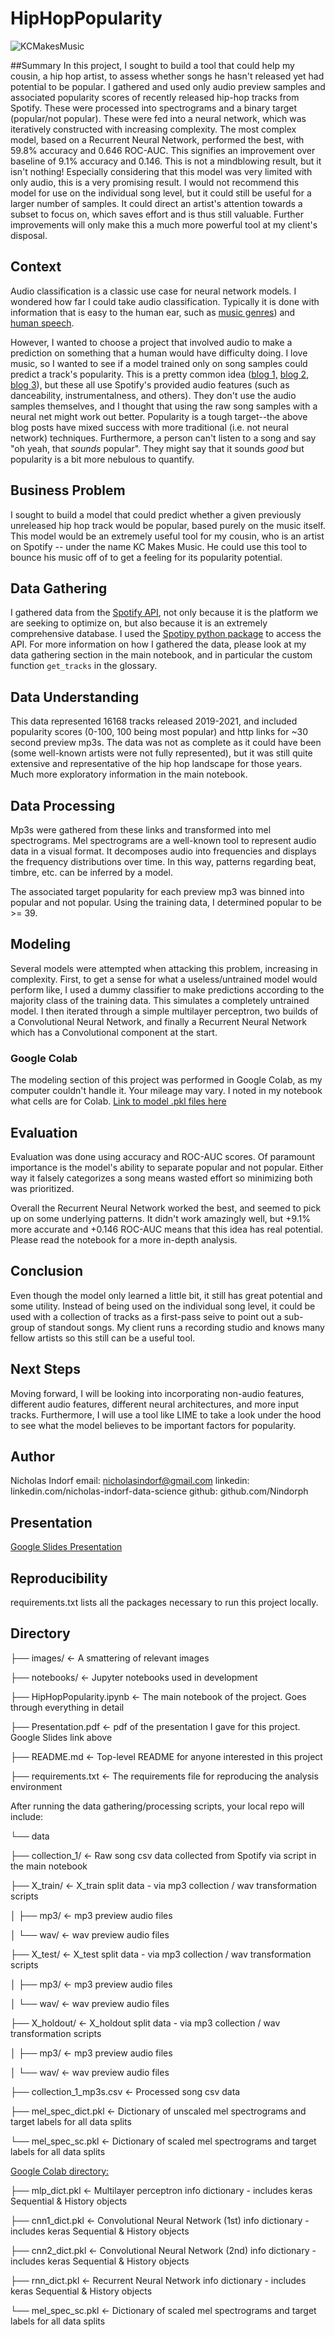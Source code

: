 # HipHopPopularity
![KCMakesMusic](images/KCMakesMusic.png)

##Summary
In this project, I sought to build a tool that could help my cousin, a hip hop artist, to assess whether songs he hasn't released yet had potential to be popular. 
I gathered and used only audio preview samples and associated popularity scores of recently released hip-hop tracks from Spotify. These were processed into 
spectrograms and a binary target (popular/not popular). These were fed into a neural network, which was iteratively constructed with increasing complexity. The 
most complex model, based on a Recurrent Neural Network, performed the best, with 59.8% accuracy and 0.646 ROC-AUC. This signifies an improvement over baseline of 
9.1% accuracy and 0.146. This is not a mindblowing result, but it isn't nothing! Especially considering that this model was very limited with only audio, this is a 
very promising result. I would not recommend this model for use on the individual song level, but it could still be useful for a larger number of samples. It could 
direct an artist's attention towards a subset to focus on, which saves effort and is thus still valuable. Further improvements will only make this a much more 
powerful tool at my client's disposal.

## Context
Audio classification is a classic use case for neural network models. I wondered how far I could take audio classification. 
Typically it is done with information that is easy to the human ear, such as 
[music genres](https://www.analyticsvidhya.com/blog/2021/06/music-genres-classification-using-deep-learning-techniques/))
and [human speech](https://www.kaggle.com/c/tensorflow-speech-recognition-challenge).

However, I wanted to choose a project that involved audio to make a prediction on something that a human would have difficulty doing. 
I love music, so I wanted to see if a model trained only on song samples could predict a track's popularity. This is a pretty 
common idea ([blog 1,](https://towardsdatascience.com/predicting-popularity-on-spotify-when-data-needs-culture-more-than-culture-needs-data-2ed3661f75f1#:~:text=According%20to%20Spotify%2C%20%E2%80%9Cpopularity%20is,a%20lot%20in%20the%20past.%E2%80%9D) 
[blog 2,](https://towardsdatascience.com/predicting-spotify-song-popularity-49d000f254c7) 
[blog 3](https://medium.com/m2mtechconnect/predicting-spotify-song-popularity-with-machine-learning-7a51d985359b)), but these all use Spotify's provided audio 
features (such as danceability, instrumentalness, and others). They don't use the audio samples themselves, and I thought that using the raw song samples with a 
neural net might work out better. Popularity is a tough target--the above blog posts have mixed success with more traditional (i.e. not neural network) techniques. 
Furthermore, a person can't listen to a song and say "oh yeah, that *sounds* popular". They might say that it sounds *good* but popularity is a bit more nebulous 
to quantify. 

## Business Problem
I sought to build a model that could predict whether a given previously unreleased hip hop track would be popular, based purely on the music itself.
This model would be an extremely useful tool for my cousin, who is an artist on Spotify -- under the name KC Makes Music.
He could use this tool to bounce his music off of to get a feeling for its popularity potential.

## Data Gathering
I gathered data from the [Spotify API](https://developer.spotify.com/documentation/web-api/), not only because it is the platform we are seeking to optimize on, 
but also because it is an extremely comprehensive database. I used the [Spotipy python package](https://spotipy.readthedocs.io/en/2.19.0/#) to access the API. For 
more information on how I gathered the data, please look at my data gathering section in the main notebook, and in particular the custom function `get_tracks` 
in the glossary.

## Data Understanding
This data represented 16168 tracks released 2019-2021, and included popularity scores (0-100, 100 being most popular) and 
http links for ~30 second preview mp3s. The data was not as complete as it could have been (some well-known artists were not fully represented), but it was
still quite extensive and representative of the hip hop landscape for those years. Much more exploratory information in the main notebook.

## Data Processing
Mp3s were gathered from these links and transformed into mel spectrograms. Mel spectrograms are a well-known tool to represent audio data in a visual format. 
It decomposes audio into frequencies and displays the frequency distributions over time. In this way, patterns regarding beat, timbre, etc. can be inferred 
by a model.

The associated target popularity for each preview mp3 was binned into popular and not popular. Using the training data, I determined popular to be >= 39.

## Modeling
Several models were attempted when attacking this problem, increasing in complexity. First, to get a sense for what a useless/untrained model would perform like, I 
used a dummy classifier to make predictions according to the majority class of the training data. This simulates a completely untrained model. I then iterated 
through a simple multilayer perceptron, two builds of a Convolutional Neural Network, and finally a Recurrent Neural Network which has a Convolutional component at 
the start.

### Google Colab
The modeling section of this project was performed in Google Colab, as my computer couldn't handle it. Your mileage may vary. I noted in my notebook what 
cells are for Colab.
[Link to model .pkl files here](https://drive.google.com/drive/folders/1W1u_lJYBIv4HcS1lnXK6szcel98ZYZ6q)

## Evaluation
Evaluation was done using accuracy and ROC-AUC scores. Of paramount importance is the model's ability to separate popular and not popular. Either way it
falsely categorizes a song means wasted effort so minimizing both was prioritized.

Overall the Recurrent Neural Network worked the best, and seemed to pick up on some underlying patterns. It didn't work amazingly well, but +9.1% more accurate 
and +0.146 ROC-AUC means that this idea has real potential. Please read the notebook for a more in-depth analysis.

## Conclusion
Even though the model only learned a little bit, it still has great potential and some utility. Instead of being used on the individual song level, it could be 
used with a collection of tracks as a first-pass seive to point out a sub-group of standout songs. My client runs a recording studio and knows many fellow artists 
so this still can be a useful tool.

## Next Steps
Moving forward, I will be looking into incorporating non-audio features, different audio features, different neural architectures, and more input tracks.
Furthermore, I will use a tool like LIME to take a look under the hood to see what the model believes to be important factors for popularity.

## Author
Nicholas Indorf
email: nicholasindorf@gmail.com
linkedin: linkedin.com/nicholas-indorf-data-science
github: github.com/Nindorph

## Presentation
[Google Slides Presentation](https://docs.google.com/presentation/d/1OwtORdCqgpgshPoeff4esrDakuBMAAOAC2J39BxBg4A/edit?usp=sharing)

## Reproducibility
requirements.txt lists all the packages necessary to run this project locally.

## Directory
├── images/                <- A smattering of relevant images

├── notebooks/             <- Jupyter notebooks used in development

├── HipHopPopularity.ipynb <- The main notebook of the project. Goes through everything in detail

├── Presentation.pdf       <- pdf of the presentation I gave for this project. Google Slides link above

├── README.md              <- Top-level README for anyone interested in this project

├── requirements.txt       <- The requirements file for reproducing the analysis environment

After running the data gathering/processing scripts, your local repo will include:

└── data

   ├── collection_1/      <- Raw song csv data collected from Spotify via script in the main notebook
    
   ├── X_train/           <- X_train split data - via mp3 collection / wav transformation scripts
    
   │   ├── mp3/           <- mp3 preview audio files
    
   │   └── wav/           <- wav preview audio files
    
   ├── X_test/            <- X_test split data - via mp3 collection / wav transformation scripts
   
   │   ├── mp3/           <- mp3 preview audio files
    
   │   └── wav/           <- wav preview audio files
    
   ├── X_holdout/         <- X_holdout split data - via mp3 collection / wav transformation scripts
    
   │   ├── mp3/           <- mp3 preview audio files
    
   │   └── wav/           <- wav preview audio files
    
   ├── collection_1_mp3s.csv <- Processed song csv data
    
   ├── mel_spec_dict.pkl  <- Dictionary of unscaled mel spectrograms and target labels for all data splits
    
   └── mel_spec_sc.pkl    <- Dictionary of scaled mel spectrograms and target labels for all data splits

[Google Colab directory:](https://drive.google.com/drive/folders/1W1u_lJYBIv4HcS1lnXK6szcel98ZYZ6q?usp=sharing)

├── mlp_dict.pkl           <- Multilayer perceptron info dictionary - includes keras Sequential & History objects

├── cnn1_dict.pkl          <- Convolutional Neural Network (1st) info dictionary - includes keras Sequential & History objects

├── cnn2_dict.pkl          <- Convolutional Neural Network (2nd) info dictionary - includes keras Sequential & History objects

├── rnn_dict.pkl           <- Recurrent Neural Network info dictionary - includes keras Sequential & History objects

└── mel_spec_sc.pkl        <- Dictionary of scaled mel spectrograms and target labels for all data splits

